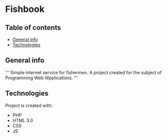 # Fishbook 

## Table of contents
* [General info](#general-info)
* [Technologies](#technologies)


## General info
'''
Simple internet service for fishermen. 
A project created for the subject of Programming Web Wpplications. 
'''

## Technologies
Project is created with:
* PHP
* HTML 3.0
* CSS
* JS
